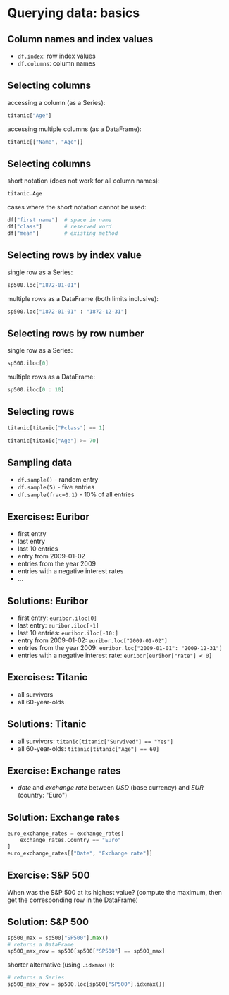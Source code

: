 # Querying data: basics

## Column names and index values

- `df.index`: row index values
- `df.columns`: column names

## Selecting columns

accessing a column (as a Series):

```py
titanic["Age"]
```

accessing multiple columns (as a DataFrame):

```py
titanic[["Name", "Age"]]
```

## Selecting columns

short notation (does not work for all column names):

```py
titanic.Age
```

cases where the short notation cannot be used:

```py
df["first name"]  # space in name
df["class"]       # reserved word
df["mean"]        # existing method
```

## Selecting rows by index value

single row as a Series:

```py
sp500.loc["1872-01-01"]
```

multiple rows as a DataFrame (both limits inclusive):

```py
sp500.loc["1872-01-01" : "1872-12-31"]
```

## Selecting rows by row number

single row as a Series:

```py
sp500.iloc[0]
```

multiple rows as a DataFrame:

```py
sp500.iloc[0 : 10]
```

## Selecting rows

```py
titanic[titanic["Pclass"] == 1]
```

```py
titanic[titanic["Age"] >= 70]
```

## Sampling data

- `df.sample()` - random entry
- `df.sample(5)` - five entries
- `df.sample(frac=0.1)` - 10% of all entries

## Exercises: Euribor

- first entry
- last entry
- last 10 entries
- entry from 2009-01-02
- entries from the year 2009
- entries with a negative interest rates
- ...

## Solutions: Euribor

- first entry: `euribor.iloc[0]`
- last entry: `euribor.iloc[-1]`
- last 10 entries: `euribor.iloc[-10:]`
- entry from 2009-01-02: `euribor.loc["2009-01-02"]`
- entries from the year 2009: `euribor.loc["2009-01-01": "2009-12-31"]`
- entries with a negative interest rate: `euribor[euribor["rate"] < 0]`

## Exercises: Titanic

- all survivors
- all 60-year-olds

## Solutions: Titanic

- all survivors: `titanic[titanic["Survived"] == "Yes"]`
- all 60-year-olds: `titanic[titanic["Age"] == 60]`

## Exercise: Exchange rates

- _date_ and _exchange rate_ between _USD_ (base currency) and _EUR_ (country: "Euro")

## Solution: Exchange rates

```py
euro_exchange_rates = exchange_rates[
    exchange_rates.Country == "Euro"
]
euro_exchange_rates[["Date", "Exchange rate"]]
```

## Exercise: S&P 500

When was the S&P 500 at its highest value? (compute the maximum, then get the corresponding row in the DataFrame)

## Solution: S&P 500

```py
sp500_max = sp500["SP500"].max()
# returns a DataFrame
sp500_max_row = sp500[sp500["SP500"] == sp500_max]
```

shorter alternative (using `.idxmax()`):

```py
# returns a Series
sp500_max_row = sp500.loc[sp500["SP500"].idxmax()]
```
